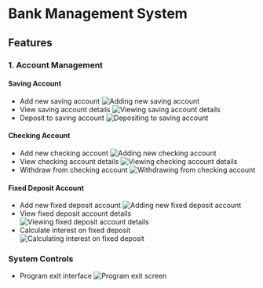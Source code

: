 # Bank Management System

## Features

### 1. Account Management
#### Saving Account
- Add new saving account
![Adding new saving account](SS/1.png)
- View saving account details
![Viewing saving account details](SS/4.png)
- Deposit to saving account
![Depositing to saving account](SS/8.png)

#### Checking Account
- Add new checking account
![Adding new checking account](SS/2.png)
- View checking account details
![Viewing checking account details](SS/6.png)
- Withdraw from checking account
![Withdrawing from checking account](SS/9.png)

#### Fixed Deposit Account
- Add new fixed deposit account
![Adding new fixed deposit account](SS/3.png)
- View fixed deposit account details
![Viewing fixed deposit account details](SS/7.png)
- Calculate interest on fixed deposit
![Calculating interest on fixed deposit](SS/10.png)

### System Controls
- Program exit interface
![Program exit screen](SS/11.png)